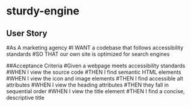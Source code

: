 # sturdy-engine
## User Story
#As A marketing agency
#I WANT a codebase that follows accessibility standards
#SO THAT our own site is optimized for search engines

##Acceptance Criteria
#Given a webpage meets accessibility standards
#WHEN I view the source code
#THEN I find semantic HTML elements
#WHEN I view the icon and image elements
#THEN I find accessible alt attributes
#WHEN I view the heading attributes
#THEN they fall in sequential order
#WHEN I view the title element
#THEN I find a concise, descriptive title

